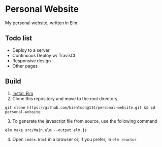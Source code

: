 # Personal Website

My personal website, written in Elm.

## Todo list

- Deploy to a server
- Continuous Deploy w/ TravisCI
- Responsive design
- Other pages

## Build

1. [Install Elm](https://guide.elm-lang.org/install/elm.html)
2. Clone this repository and move to the root directory
```
git clone https://github.com/kientuong114/personal-website.git && cd personal-website
```
3. To generate the javascript file from source, use the following command
```
elm make src/Main.elm --output elm.js
```
4. Open `index.html` in a browser or, if you prefer, in `elm reactor`
